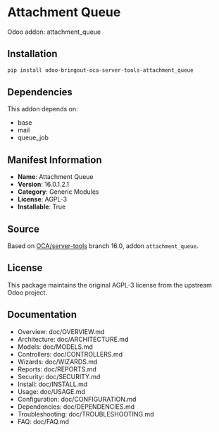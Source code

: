 # Attachment Queue

Odoo addon: attachment_queue

## Installation

```bash
pip install odoo-bringout-oca-server-tools-attachment_queue
```

## Dependencies

This addon depends on:
- base
- mail
- queue_job

## Manifest Information

- **Name**: Attachment Queue
- **Version**: 16.0.1.2.1
- **Category**: Generic Modules
- **License**: AGPL-3
- **Installable**: True

## Source

Based on [OCA/server-tools](https://github.com/OCA/server-tools) branch 16.0, addon `attachment_queue`.

## License

This package maintains the original AGPL-3 license from the upstream Odoo project.

## Documentation

- Overview: doc/OVERVIEW.md
- Architecture: doc/ARCHITECTURE.md
- Models: doc/MODELS.md
- Controllers: doc/CONTROLLERS.md
- Wizards: doc/WIZARDS.md
- Reports: doc/REPORTS.md
- Security: doc/SECURITY.md
- Install: doc/INSTALL.md
- Usage: doc/USAGE.md
- Configuration: doc/CONFIGURATION.md
- Dependencies: doc/DEPENDENCIES.md
- Troubleshooting: doc/TROUBLESHOOTING.md
- FAQ: doc/FAQ.md
